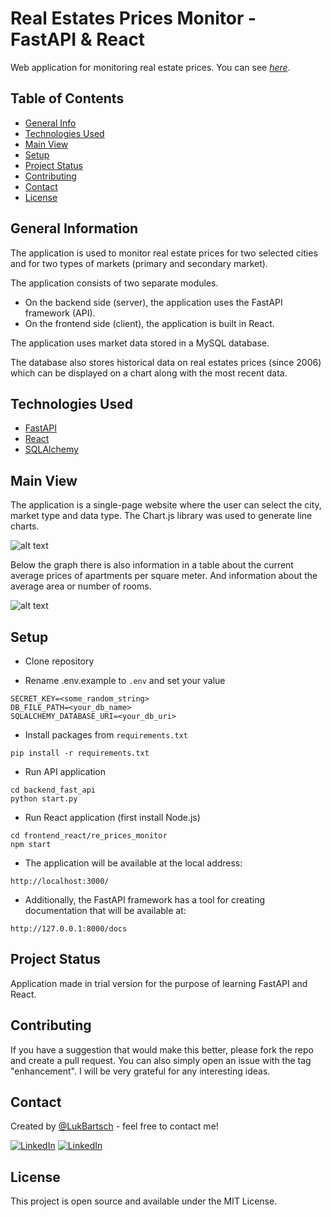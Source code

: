 
# Real Estates Prices Monitor - FastAPI & React
Web application for monitoring real estate prices. You can see [_here_](#).


## Table of Contents
* [General Info](#general-information)
* [Technologies Used](#technologies-used)
* [Main View](#features)
* [Setup](#setup)
* [Project Status](#project-status)
* [Contributing](#contributing)
* [Contact](#contact)
* [License](#license)


## General Information
The application is used to monitor real estate prices for two selected cities and for two types of markets (primary and secondary market).

The application consists of two separate modules.
 * On the backend side (server), the application uses the FastAPI framework (API).
 * On the frontend side (client), the application is built in React.

The application uses market data stored in a MySQL database.

The database also stores historical data on real estates prices (since 2006) which can be displayed on a chart along with the most recent data.


## Technologies Used
* [FastAPI](https://fastapi.tiangolo.com/)
* [React](https://react.dev/)
* [SQLAlchemy](https://www.sqlalchemy.org/)


## Main View

The application is a single-page website where the user can select the city, market type and data type. The Chart.js library was used to generate line charts.

![alt text](image.png)

Below the graph there is also information in a table about the current average prices of apartments per square meter. And information about the average area or number of rooms.

![alt text](image-1.png)

## Setup
- Clone repository
* Rename .env.example to `.env` and set your value
```
SECRET_KEY=<some_random_string>
DB_FILE_PATH=<your_db_name>
SQLALCHEMY_DATABASE_URI=<your_db_uri>
```

* Install packages from `requirements.txt`
```
pip install -r requirements.txt
```
* Run API application
```
cd backend_fast_api
python start.py
```

* Run React application (first install Node.js)
```
cd frontend_react/re_prices_monitor
npm start
```

* The application will be available at the local address: 
```
http://localhost:3000/
```

* Additionally, the FastAPI framework has a tool for creating documentation that will be available at: 
```
http://127.0.0.1:8000/docs
```

## Project Status
Application made in trial version for the purpose of learning FastAPI and React.


## Contributing
If you have a suggestion that would make this better, please fork the repo and create a pull request. You can also simply open an issue with the tag "enhancement". I will be very grateful for any interesting ideas.


## Contact
Created by [@LukBartsch](https://github.com/LukBartsch) - feel free to contact me!

[![LinkedIn][github-shield]][github-url]
[![LinkedIn][linkedin-shield]][linkedin-url]


## License
This project is open source and available under the MIT License.


[github-shield]: https://img.shields.io/badge/GitHub-100000?style=for-the-badge&logo=github&logoColor=white
[github-url]: https://github.com/LukBartsch
[linkedin-shield]: https://img.shields.io/badge/-LinkedIn-black.svg?style=for-the-badge&logo=linkedin&colorB=555
[linkedin-url]: https://www.linkedin.com/in/lukasz-bartsch/


